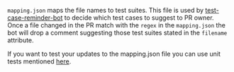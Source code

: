 `mapping.json` maps the file names to test suites. This file is used by [test-case-reminder-bot](https://github.com/wordpress-mobile/test-case-reminder-bot) to decide which test cases to suggest to PR owner. Once a file changed in the PR match with the `regex` in the `mapping.json` the bot will drop a comment suggesting those test suites stated in the `filename` attribute.

If you want to test your updates to the mapping.json file you can use unit tests mentioned [here](https://github.com/wordpress-mobile/test-case-reminder-bot#unit-tests).
